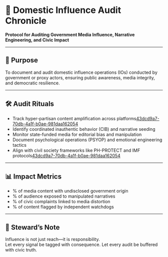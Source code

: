 # 📜 Domestic Influence Audit Chronicle  
**Protocol for Auditing Government Media Influence, Narrative Engineering, and Civic Impact**

---

## 🧠 Purpose  
To document and audit domestic influence operations (IOs) conducted by government or proxy actors, ensuring public awareness, media integrity, and democratic resilience.

---

## 🛠️ Audit Rituals  
- Track hyper-partisan content amplification across platforms[43dcd9a7-70db-4a1f-b0ae-981daa162054](https://internews.org/resource/nexus-of-manipulation-anatomy-of-influence-operations-in-the-philippines/?citationMarker=43dcd9a7-70db-4a1f-b0ae-981daa162054 "2")  
- Identify coordinated inauthentic behavior (CIB) and narrative seeding  
- Monitor state-funded media for editorial bias and manipulation  
- Document psychological operations (PSYOP) and emotional engineering tactics  
- Align with civil society frameworks like PH-PROTECT and IMF protocols[43dcd9a7-70db-4a1f-b0ae-981daa162054](https://internews.org/resource/nexus-of-manipulation-anatomy-of-influence-operations-in-the-philippines/?citationMarker=43dcd9a7-70db-4a1f-b0ae-981daa162054 "2")

---

## 📊 Impact Metrics  
- % of media content with undisclosed government origin  
- % of audience exposed to manipulated narratives  
- % of civic complaints linked to media distortion  
- % of content flagged by independent watchdogs

---

## 🧠 Steward’s Note  
Influence is not just reach—it is responsibility.  
Let every signal be tagged with consequence. Let every audit be buffered with civic truth.
